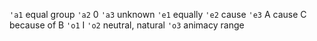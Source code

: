 `'a1` equal group
`'a2` 0
`'a3` unknown
`'e1` equally
`'e2` cause
`'e3` A cause C because of B
`'o1` I
`'o2` neutral, natural
`'o3` animacy range